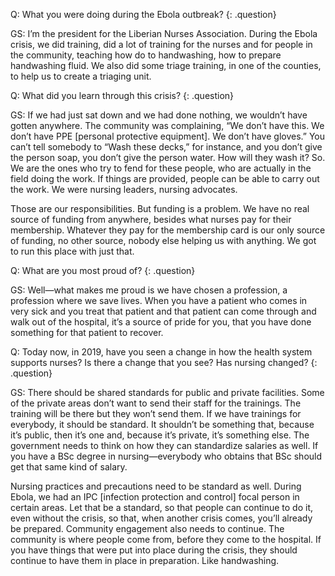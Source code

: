 Q: What you were doing during the Ebola outbreak?
{: .question}

GS: I’m the president for the Liberian Nurses Association. During the Ebola crisis, we did training, did a lot of training for the nurses and for people in the community, teaching how do to handwashing, how to prepare handwashing fluid. We also did some triage training, in one of the counties, to help us to create a triaging unit. 

Q: What did you learn through this crisis?
{: .question}

GS: If we had just sat down and we had done nothing, we wouldn’t have gotten anywhere. The community was complaining, “We don’t have this. We don’t have PPE [personal protective equipment]. We don’t have gloves.” You can’t tell somebody to “Wash these decks,” for instance, and you don’t give the person soap, you don’t give the person water. How will they wash it? So. We are the ones who try to fend for these people, who are actually in the field doing the work. If things are provided, people can be able to carry out the work.  We were nursing leaders, nursing advocates.

Those are our responsibilities. But funding is a problem. We have no real source of funding from anywhere, besides what nurses pay for their membership.  Whatever they pay for the membership card is our only source of funding, no other source, nobody else helping us with anything. We got to run this place with just that.

Q: What are you most proud of?
{: .question}

GS: Well—what makes me proud is we have chosen a profession, a profession where we save lives. When you have a patient who comes in very sick and you treat that patient and that patient can come through and walk out of the hospital, it’s a source of pride for you, that you have done something for that patient to recover.

Q: Today now, in 2019, have you seen a change in how the health system supports nurses? Is there a change that you see? Has nursing changed?
{: .question}

GS: There should be shared standards for public and private facilities. Some of the private areas don’t want to send their staff for the trainings. The training will be there but they won’t send them.  If we have trainings for everybody, it should be standard. It shouldn’t be something that, because it’s public, then it’s one and, because it’s private, it’s something else. The government needs to think on how they can standardize salaries as well. If you have a BSc degree in nursing—everybody who obtains that BSc should get that same kind of salary.

Nursing practices and precautions need to be standard as well.  During Ebola, we had an IPC [infection protection and control] focal person in certain areas. Let that be a standard, so that people can continue to do it, even without the crisis, so that, when another crisis comes, you’ll already be prepared. Community engagement also needs to continue. The community is where people come from, before they come to the hospital. If you have things that were put into place during the crisis, they should continue to have them in place in preparation. Like handwashing.

